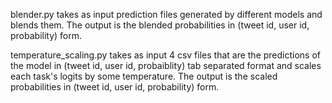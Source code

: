 blender.py takes as input prediction files generated by different models and blends them. The output is the blended probabilities in (tweet id, user id, probability) form.

temperature_scaling.py takes as input 4 csv files that are the predictions of the model in (tweet id, user id, probaiblity) tab separated format and scales each task's logits by some temperature. The output is the scaled probabilities in (tweet id, user id, probability) form.